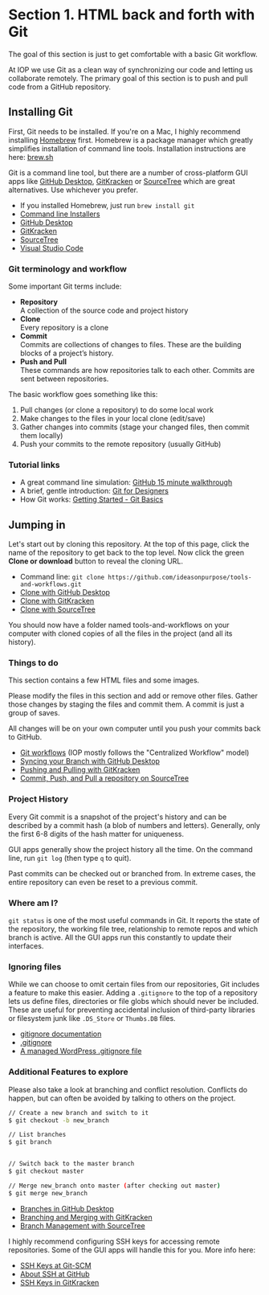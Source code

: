 # Section 1. HTML back and forth with Git

The goal of this section is just to get comfortable with a basic Git workflow.

At IOP we use Git as a clean way of synchronizing our code and letting us collaborate remotely. The primary goal of this section is to push and pull code from a GitHub repository.

## Installing Git

First, Git needs to be installed. If you're on a Mac, I highly recommend installing [Homebrew][] first. Homebrew is a package manager which greatly simplifies installation of command line tools. Installation instructions are here: [brew.sh](https://brew.sh/)

Git is a command line tool, but there are a number of cross-platform GUI apps like [GitHub Desktop][], [GitKracken][] or [SourceTree][] which are great alternatives. Use whichever you prefer.

* If you installed Homebrew, just run `brew install git`
* [Command line Installers](https://git-scm.com/downloads)
* [GitHub Desktop][]
* [GitKracken][]
* [SourceTree][]
* [Visual Studio Code][]

### Git terminology and workflow

Some important Git terms include:

* **Repository**<br>
  A collection of the source code and project history
* **Clone**<br>
  Every repository is a clone
* **Commit**<br>
  Commits are collections of changes to files. These are the building blocks of a project’s history.
* **Push and Pull**<br>
  These commands are how repositories talk to each other. Commits are sent between repositories.

The basic workflow goes something like this:

1.  Pull changes (or clone a repository) to do some local work
2.  Make changes to the files in your local clone (edit/save)
3.  Gather changes into commits (stage your changed files, then commit them locally)
4.  Push your commits to the remote repository (usually GitHub)

### Tutorial links

* A great command line simulation: [GitHub 15 minute walkthrough](https://try.github.io)
* A brief, gentle introduction: [Git for Designers](https://code.tutsplus.com/tutorials/git-for-designers--pre-54689)
* How Git works: [Getting Started - Git Basics](https://git-scm.com/book/en/v2/Getting-Started-Git-Basics)

## Jumping in

Let's start out by cloning this repository. At the top of this page, click the name of the repository to get back to the top level. Now click the green **Clone or download** button to reveal the cloning URL.

* Command line: `git clone https://github.com/ideasonpurpose/tools-and-workflows.git`
* [Clone with GitHub Desktop](https://help.github.com/desktop/guides/contributing-to-projects/cloning-a-repository-from-github-desktop/)
* [Clone with GitKracken](https://support.gitkraken.com/working-with-repositories/open-clone-init)
* [Clone with SourceTree](https://confluence.atlassian.com/sourcetreekb/clone-a-repository-into-sourcetree-780870050.html)

You should now have a folder named tools-and-workflows on your computer with cloned copies of all the files in the project (and all its history).

### Things to do

This section contains a few HTML files and some images.

Please modify the files in this section and add or remove other files. Gather those changes by staging the files and commit them. A commit is just a group of saves.

All changes will be on your own computer until you push your commits back to GitHub.

* [Git workflows](https://git-scm.com/book/en/v2/Distributed-Git-Distributed-Workflows) (IOP mostly follows the "Centralized Workflow" model)
* [Syncing your Branch with GitHub Desktop](https://help.github.com/desktop/guides/contributing-to-projects/syncing-your-branch/)
* [Pushing and Pulling with GitKracken](https://support.gitkraken.com/working-with-repositories/pushing-and-pulling)
* [Commit, Push, and Pull a repository on SourceTree](https://confluence.atlassian.com/sourcetreekb/commit-push-and-pull-a-repository-on-sourcetree-785616067.html)

### Project History

Every Git commit is a snapshot of the project's history and can be described by a commit hash (a blob of numbers and letters). Generally, only the first 6-8 digits of the hash matter for uniqueness.

GUI apps generally show the project history all the time. On the command line, run `git log` (then type `q` to quit).

Past commits can be checked out or branched from. In extreme cases, the entire repository can even be reset to a previous commit.

### Where am I?

`git status` is one of the most useful commands in Git. It reports the state of the repository, the working file tree, relationship to remote repos and which branch is active. All the GUI apps run this constantly to update their interfaces.

### Ignoring files

While we can choose to omit certain files from our repositories, Git includes a feature to make this easier. Adding a `.gitignore` to the top of a repository lets us define files, directories or file globs which should never be included. These are useful for preventing accidental inclusion of third-party libraries or filesystem junk like `.DS_Store` or `Thumbs.DB` files.

* [gitignore documentation](https://git-scm.com/docs/gitignore)
* [.gitignore](https://www.atlassian.com/git/tutorials/saving-changes/gitignore)
* [A managed WordPress .gitignore file](https://gist.github.com/joemaller/4f7518e0d04a82a3ca16)

### Additional Features to explore

Please also take a look at branching and conflict resolution. Conflicts do happen, but can often be avoided by talking to others on the project.

```bash
// Create a new branch and switch to it
$ git checkout -b new_branch

// List branches
$ git branch


// Switch back to the master branch
$ git checkout master

// Merge new_branch onto master (after checking out master)
$ git merge new_branch
```

* [Branches in GitHub Desktop](https://help.github.com/desktop/guides/contributing-to-projects/making-changes-in-a-branch/)
* [Branching and Merging with GitKracken](https://support.gitkraken.com/working-with-repositories/branching-and-merging)
* [Branch Management with SourceTree](https://confluence.atlassian.com/sourcetreekb/branch-management-785325799.html)

I highly recommend configuring SSH keys for accessing remote repositories. Some of the GUI apps will handle this for you. More info here:

* [SSH Keys at Git-SCM](https://git-scm.com/book/en/v2/Git-on-the-Server-Generating-Your-SSH-Public-Key)
* [About SSH at GitHub](https://help.github.com/articles/about-ssh/)
* [SSH Keys in GitKracken](https://support.gitkraken.com/integrations/authentication)

[homebrew]: https://brew.sh/
[github desktop]: https://desktop.github.com/
[sourcetree]: https://www.sourcetreeapp.com/
[gitkracken]: https://www.gitkraken.com/
[visual studio code]: https://code.visualstudio.com/
